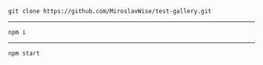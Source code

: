 ```git clone https://github.com/MiroslavWise/test-gallery.git```

----------------------------------------------------------------------

```npm i```

----------------------------------------------------------------------

```npm start```